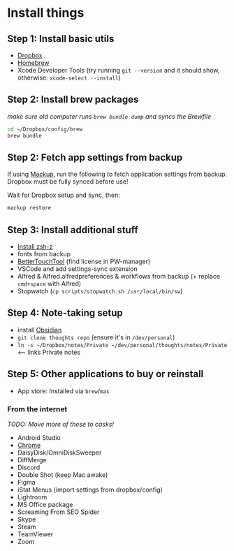 # Install things

## Step 1: Install basic utils

- [Dropbox](https://www.dropbox.com/install)
- [Homebrew](https://brew.sh/)
- Xcode Developer Tools (try running `git --version` and it should show, otherwise: `xcode-select --install`)

## Step 2: Install brew packages
_make sure old computer runs `brew bundle dump` and syncs the Brewfile_

```bash
cd ~/Dropbox/config/brew
brew bundle
```

## Step 2: Fetch app settings from backup

If using [Mackup](https://github.com/lra/mackup), run the following to fetch application settings from backup. Dropbox must be fully synced before use!

Wait for Dropbox setup and sync, then:

```bash
mackup restore
```

## Step 3: Install additional stuff

- [Install zsh-z](https://github.com/agkozak/zsh-z)
- fonts from backup
- [BetterTouchTool](https://folivora.ai/) (find license in PW-manager)
- VSCode and add settings-sync extension
- Alfred & Alfred.alfredpreferences & workflows from backup (+ replace `cmd+space` with Alfred)
- Stopwatch (`cp scripts/stopwatch.sh /usr/local/bin/sw`)

## Step 4: Note-taking setup

- install [Obsidian](https://obsidian.md)
- `git clone thoughts repo` (ensure it's in `/dev/personal`)
- `ln -s ~/Dropbox/notes/Private ~/dev/personal/thoughts/notes/Private` <-- links Private notes

## Step 5: Other applications to buy or reinstall

- App store: Installed via `brew`/`mas`

### From the internet
_TODO: Move more of these to casks!_

- Android Studio
- [Chrome](https://www.google.com/chrome/)
- DaisyDisk/OmniDiskSweeper
- DiffMerge
- Discord
- Double Shot (keep Mac awake)
- Figma
- iStat Menus (import settings from dropbox/config)
- Lightroom
- MS Office package
- Screaming From SEO Spider
- Skype
- Steam
- TeamViewer
- Zoom

